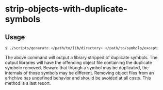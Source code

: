 strip-objects-with-duplicate-symbols
=======================

## Usage

```sh
$ ./scripts/generate </path/to/lib/directory> </path/to/symbols/exception/file>
```

The above command will output a library stripped of duplicate symbols.
The output libraries will have the offending object file containing the
duplicate symbole removed. Beware that though a symbol may be
duplicated, the internals of those symbols may be different. Removing
object files from an arhchive has undefined behavior and should be
avoided at all costs. This method is a last resort.

